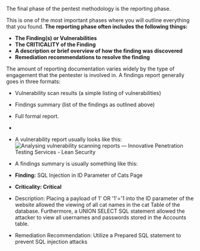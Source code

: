 
The final phase of the pentest methodology is the reporting phase.

This is one of the most important phases where you will outline everything that you found. **The reporting phase often includes the following things:**

- **The Finding(s) or Vulnerabilities**
- **The CRITICALITY of the Finding**
- **A description or brief overview of how the finding was discovered**
- **Remediation recommendations to resolve the finding**

The amount of reporting documentation varies widely by the type of engagement that the pentester is involved in. A findings report generally goes in three formats:

- Vulnerability scan results (a simple listing of vulnerabilities)
- Findings summary (list of the findings as outlined above)
- Full formal report.
-
- A vulnerability report usually looks like this: ![Analysing vulnerability scanning reports — Innovative Penetration Testing  Services - Lean Security](https://images.squarespace-cdn.com/content/v1/5516199be4b05ede7c57f94f/1446545768422-58BN3F2CNKLKMP22FHM4/ke17ZwdGBToddI8pDm48kJ510zKrPqMYDklP4IHY6ghZw-zPPgdn4jUwVcJE1ZvWQUxwkmyExglNqGp0IvTJZamWLI2zvYWH8K3-s_4yszcp2ryTI0HqTOaaUohrI8PIXMtOr48_aO8ZpATxJus3Zikh6e0Sdr9qHJBhZ3Dc8CI/Acunetix%2Bsample%2Breport.png)
- A findings summary is usually something like this:

- **Finding:** SQL Injection in ID Parameter of Cats Page
- **Criticality: Critical**
- Description: Placing a payload of 1' OR '1'='1 into the ID parameter of the website allowed the viewing of all cat names in the cat Table of the database. Furthermore, a UNION SELECT SQL statement allowed the attacker to view all usernames and passwords stored in the Accounts table. 
- Remediation Recommendation: Utilize a Prepared SQL statement to prevent SQL injection attacks